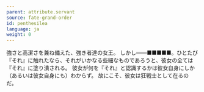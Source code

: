 ```yaml
---
parent: attribute.servant
source: fate-grand-order
id: penthesilea
language: ja
weight: 0
---
```


強さと高潔さを兼ね備えた、強き者達の女王。
しかし――■■■■■。ひとたび『それ』に触れたなら、それがいかなる些細なものであろうと、彼女の全ては『それ』に塗り潰される。
彼女が何を『それ』と認識するかは彼女自身にしか（あるいは彼女自身にも）わからず。
故にこそ、彼女は狂戦士として在るのだ。
